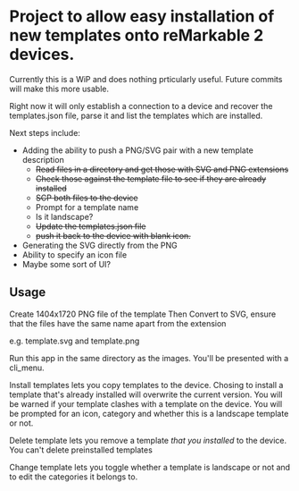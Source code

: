 # Project to allow easy installation of new templates onto reMarkable 2 devices.

Currently this is a WiP and does nothing prticularly useful. Future commits will make this more usable.

Right now it will only establish a connection to a device and recover the templates.json file, parse it and list the templates which are installed.

Next steps include:
* Adding the ability to push a PNG/SVG pair with a new template description
  * ~~Read files in a directory and get those with SVG and PNG extensions~~
  * ~~Check those against the template file to see if they are already installed~~
  * ~~SCP both files to the device~~
  * Prompt for a template name
  * Is it landscape?  
  * ~~Update the templates.json file~~
  * ~~push it back to the device with blank icon.~~  
* Generating the SVG directly from the PNG
* Ability to specify an icon file
* Maybe some sort of UI?

## Usage
Create 1404x1720 PNG file of the template
Then Convert to SVG, ensure that the files have the same name apart from the extension

e.g. template.svg and template.png

Run this app in the same directory as the images. You'll be presented with a cli_menu.

Install templates lets you copy templates to the device. Chosing to install a template that's already installed will overwrite the current version.
You will be warned if your template clashes with a template on the device.
You will be prompted for an icon, category and whether this is a landscape template or not.

Delete template lets you remove a template *that you installed* to the device. You can't delete preinstalled templates

Change template lets you toggle whether a template is landscape or not and to edit the categories it belongs to.

